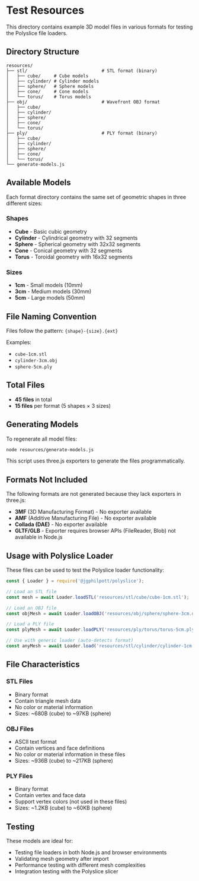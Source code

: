# Test Resources

This directory contains example 3D model files in various formats for testing the Polyslice file loaders.

## Directory Structure

```
resources/
├── stl/                            # STL format (binary)
│   ├── cube/     # Cube models
│   ├── cylinder/ # Cylinder models
│   ├── sphere/   # Sphere models
│   ├── cone/     # Cone models
│   └── torus/    # Torus models
├── obj/                            # Wavefront OBJ format
│   ├── cube/
│   ├── cylinder/
│   ├── sphere/
│   ├── cone/
│   └── torus/
├── ply/                            # PLY format (binary)
│   ├── cube/
│   ├── cylinder/
│   ├── sphere/
│   ├── cone/
│   └── torus/
└── generate-models.js
```

## Available Models

Each format directory contains the same set of geometric shapes in three different sizes:

### Shapes
- **Cube** - Basic cubic geometry
- **Cylinder** - Cylindrical geometry with 32 segments
- **Sphere** - Spherical geometry with 32x32 segments
- **Cone** - Conical geometry with 32 segments
- **Torus** - Toroidal geometry with 16x32 segments

### Sizes
- **1cm** - Small models (10mm)
- **3cm** - Medium models (30mm)
- **5cm** - Large models (50mm)

## File Naming Convention

Files follow the pattern: `{shape}-{size}.{ext}`

Examples:
- `cube-1cm.stl`
- `cylinder-3cm.obj`
- `sphere-5cm.ply`

## Total Files

- **45 files** in total
- **15 files** per format (5 shapes × 3 sizes)

## Generating Models

To regenerate all model files:

```bash
node resources/generate-models.js
```

This script uses three.js exporters to generate the files programmatically.

## Formats Not Included

The following formats are not generated because they lack exporters in three.js:

- **3MF** (3D Manufacturing Format) - No exporter available
- **AMF** (Additive Manufacturing File) - No exporter available
- **Collada (DAE)** - No exporter available
- **GLTF/GLB** - Exporter requires browser APIs (FileReader, Blob) not available in Node.js

## Usage with Polyslice Loader

These files can be used to test the Polyslice loader functionality:

```javascript
const { Loader } = require('@jgphilpott/polyslice');

// Load an STL file
const mesh = await Loader.loadSTL('resources/stl/cube/cube-1cm.stl');

// Load an OBJ file
const objMesh = await Loader.loadOBJ('resources/obj/sphere/sphere-3cm.obj');

// Load a PLY file
const plyMesh = await Loader.loadPLY('resources/ply/torus/torus-5cm.ply');

// Use with generic loader (auto-detects format)
const anyMesh = await Loader.load('resources/stl/cylinder/cylinder-1cm.stl');
```

## File Characteristics

### STL Files
- Binary format
- Contain triangle mesh data
- No color or material information
- Sizes: ~680B (cube) to ~97KB (sphere)

### OBJ Files
- ASCII text format
- Contain vertices and face definitions
- No color or material information in these files
- Sizes: ~936B (cube) to ~217KB (sphere)

### PLY Files
- Binary format
- Contain vertex and face data
- Support vertex colors (not used in these files)
- Sizes: ~1.2KB (cube) to ~60KB (sphere)

## Testing

These models are ideal for:
- Testing file loaders in both Node.js and browser environments
- Validating mesh geometry after import
- Performance testing with different mesh complexities
- Integration testing with the Polyslice slicer
